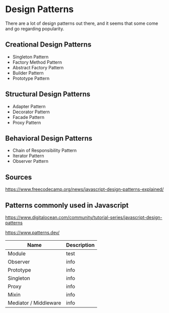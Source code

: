 # Design Patterns

There are a lot of design patterns out there, and it seems that some come and go regarding popularity.

## Creational Design Patterns

- Singleton Pattern
- Factory Method Pattern
- Abstract Factory Pattern
- Builder Pattern
- Prototype Pattern

## Structural Design Patterns

- Adapter Pattern
- Decorator Pattern
- Facade Pattern
- Proxy Pattern

## Behavioral Design Patterns

- Chain of Responsibility Pattern
- Iterator Pattern
- Observer Pattern

## Sources

https://www.freecodecamp.org/news/javascript-design-patterns-explained/

## Patterns commonly used in Javascript

https://www.digitalocean.com/community/tutorial-series/javascript-design-patterns

https://www.patterns.dev/

| Name                  | Description |
| --------------------- | ----------- |
| Module                | test        |
| Observer              | info        |
| Prototype             | info        |
| Singleton             | info        |
| Proxy                 | info        |
| Mixin                 | info        |
| Mediator / Middleware | info        |
